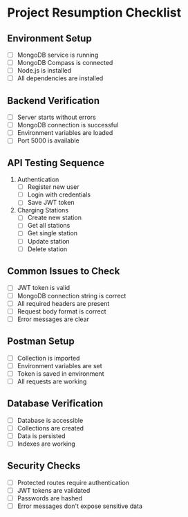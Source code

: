 # Project Resumption Checklist

## Environment Setup
- [ ] MongoDB service is running
- [ ] MongoDB Compass is connected
- [ ] Node.js is installed
- [ ] All dependencies are installed

## Backend Verification
- [ ] Server starts without errors
- [ ] MongoDB connection is successful
- [ ] Environment variables are loaded
- [ ] Port 5000 is available

## API Testing Sequence
1. Authentication
   - [ ] Register new user
   - [ ] Login with credentials
   - [ ] Save JWT token

2. Charging Stations
   - [ ] Create new station
   - [ ] Get all stations
   - [ ] Get single station
   - [ ] Update station
   - [ ] Delete station

## Common Issues to Check
- [ ] JWT token is valid
- [ ] MongoDB connection string is correct
- [ ] All required headers are present
- [ ] Request body format is correct
- [ ] Error messages are clear

## Postman Setup
- [ ] Collection is imported
- [ ] Environment variables are set
- [ ] Token is saved in environment
- [ ] All requests are working

## Database Verification
- [ ] Database is accessible
- [ ] Collections are created
- [ ] Data is persisted
- [ ] Indexes are working

## Security Checks
- [ ] Protected routes require authentication
- [ ] JWT tokens are validated
- [ ] Passwords are hashed
- [ ] Error messages don't expose sensitive data 